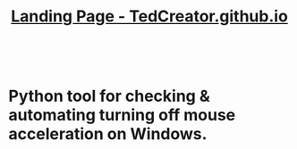 <h1 align="center"><a href="https://tedcreator.github.io/">Landing Page - TedCreator.github.io</a></h1>
<br/>

<h1 DeAcceleration </h1>
<br/>
Python tool for checking &amp; automating turning off mouse acceleration on Windows.
